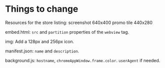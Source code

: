 # Things to change

Resources for the store listing:
screenshot 640x400
promo tile 440x280

embed.html:
`src` and `partition` properties of the `webview` tag.

img:
Add a 128px and 256px icon.

manifest.json:
`name` and `description`.

background.js:
`hostname`, `chromeAppWindow.frame.color`. `userAgent` if needed.

